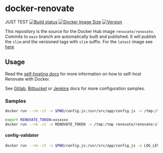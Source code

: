 # docker-renovate
JUST TEST [![Build status](https://github.com/renovatebot/docker-renovate/actions/workflows/build.yml/badge.svg)](https://github.com/renovatebot/docker-renovate/actions?query=workflow%3Abuild)
[![Docker Image Size](https://img.shields.io/docker/image-size/renovate/renovate/slim)](https://hub.docker.com/r/renovate/renovate)
[![Version](https://img.shields.io/docker/v/renovate/renovate/slim)](https://hub.docker.com/r/renovate/renovate)

This repository is the source for the Docker Hub image `renovate/renovate`.
Commits to `main` branch are automatically built and published.
It will publish the `slim` and the versioned tags with `slim` suffix.
For the `latest` image see [here](https://github.com/renovatebot/docker-renovate-full)

## Usage

Read the [self-hosting docs](https://docs.renovatebot.com/getting-started/running/#self-hosting-renovate) for more information on how to self-host Renovate with Docker.

See [Gitlab](./docs/gitlab.md), [Bitbucket](./docs/bitbucket.md) or [Jenkins](./docs/jenkins.md) docs for more configuration samples.

### Samples

```sh
docker run --rm -it -v $PWD/config.js:/usr/src/app/config.js -v /tmp:/tmp -e LOG_LEVEL=debug renovate/renovate:slim --include-forks=true renovate-tests/gomod1
```

```sh
export RENOVATE_TOKEN=xxxxxxx
docker run --rm -it -e RENOVATE_TOKEN -v /tmp:/tmp renovate/renovate:slim renovate-tests/gomod1
```

#### config-validator

```sh
docker run --rm -it -v $PWD/config.js:/usr/src/app/config.js -e LOG_LEVEL=debug renovate/renovate:slim renovate-config-validator
```
